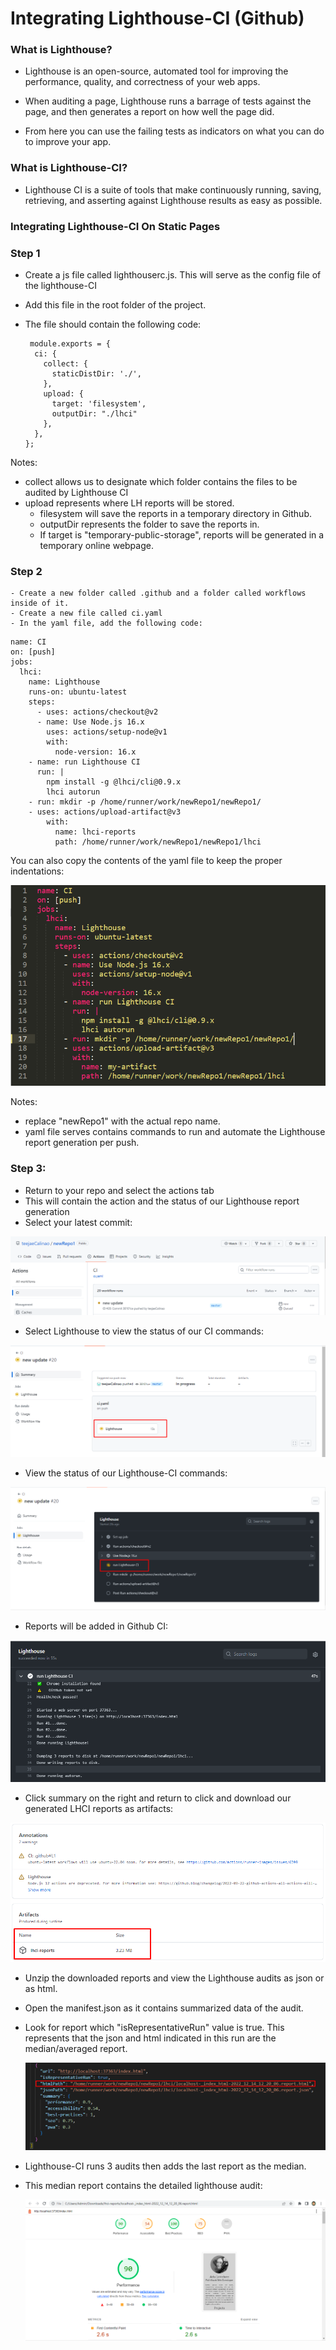 # Integrating Lighthouse-CI (Github)


### What is Lighthouse?
- Lighthouse is an open-source, automated tool for improving the performance, quality, and correctness of your web apps.


- When auditing a page, Lighthouse runs a barrage of tests against the page, and then generates a report on how well the page did. 


- From here you can use the failing tests as indicators on what you can do to improve your app.   

### What is Lighthouse-CI?

- Lighthouse CI is a suite of tools that make continuously running, saving, retrieving, and asserting against Lighthouse results as easy as possible.

### Integrating Lighthouse-CI On Static Pages

### Step 1
  - Create a js file called lighthouserc.js. This will serve as the config file of the lighthouse-CI
  - Add this file in the root folder of the project.
  - The file should contain the following code:
    
    ````
     module.exports = {
      ci: {
        collect: {
          staticDistDir: './',
        },
        upload: {
          target: 'filesystem',
          outputDir: "./lhci"
        },
      },
    };
    ````
  Notes: 
  - collect allows us to designate which folder contains the files to be audited by Lighthouse CI
  - upload represents where LH reports will be stored.
    - filesystem will save the reports in a temporary directory in Github.
    - outputDir represents the folder to save the reports in.
    - If target is "temporary-public-storage", reports will be generated in a temporary online webpage.


### Step 2
    - Create a new folder called .github and a folder called workflows inside of it.
    - Create a new file called ci.yaml
    - In the yaml file, add the following code:

```
name: CI
on: [push]
jobs:
  lhci:
    name: Lighthouse
    runs-on: ubuntu-latest
    steps:
      - uses: actions/checkout@v2
      - name: Use Node.js 16.x
        uses: actions/setup-node@v1
        with:
          node-version: 16.x
    - name: run Lighthouse CI
      run: |
        npm install -g @lhci/cli@0.9.x
        lhci autorun
    - run: mkdir -p /home/runner/work/newRepo1/newRepo1/
    - uses: actions/upload-artifact@v3
        with:
          name: lhci-reports
          path: /home/runner/work/newRepo1/newRepo1/lhci
```
You can also copy the contents of the yaml file to keep the proper indentations:


![ci yaml content](/readme-images/ci-yaml.png "ci.yaml content")

Notes:
- replace "newRepo1" with the actual repo name.
- yaml file serves contains commands to run and automate the Lighthouse report generation per push.


### Step 3:
  
  - Return to your repo and select the actions tab
  - This will contain the action and the status of our Lighthouse report generation
  - Select your latest commit:

  ![action-1](/readme-images/CI-1.png "action tab content")

  - Select Lighthouse to view the status of our CI commands:
  
  ![action-2](/readme-images/CI-2.png "action tab content")

  - View the status of our Lighthouse-CI commands:

  ![action-3](/readme-images/CI-3.png "action tab content")

  - Reports will be added in Github CI:

  ![action-4](/readme-images/CI-4.png "action tab content")

  - Click summary on the right and return to click and download our generated LHCI reports as artifacts:

  ![action-5](/readme-images/CI-5.png "action tab content")
  
  - Unzip the downloaded reports and view the Lighthouse audits as json or as html.
  - Open the manifest.json as it contains summarized data of the audit.
  - Look for report which "isRepresentativeRun" value is true. This represents that the json and html indicated in this run are the median/averaged report.
    
    ![manifest](/readme-images/manifest-json.png "manifest.json")
    
  - Lighthouse-CI runs 3 audits then adds the last report as the median.
  - This median report contains the detailed lighthouse audit:
    
    ![lhci-1](/readme-images/lhci-median.png "html report")
